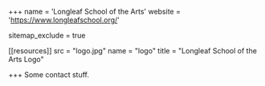 +++
name = 'Longleaf School of the Arts'
website = 'https://www.longleafschool.org/'

sitemap_exclude = true

[[resources]]
  src = "logo.jpg"
  name = "logo"
  title = "Longleaf School of the Arts Logo"

+++
Some contact stuff.
